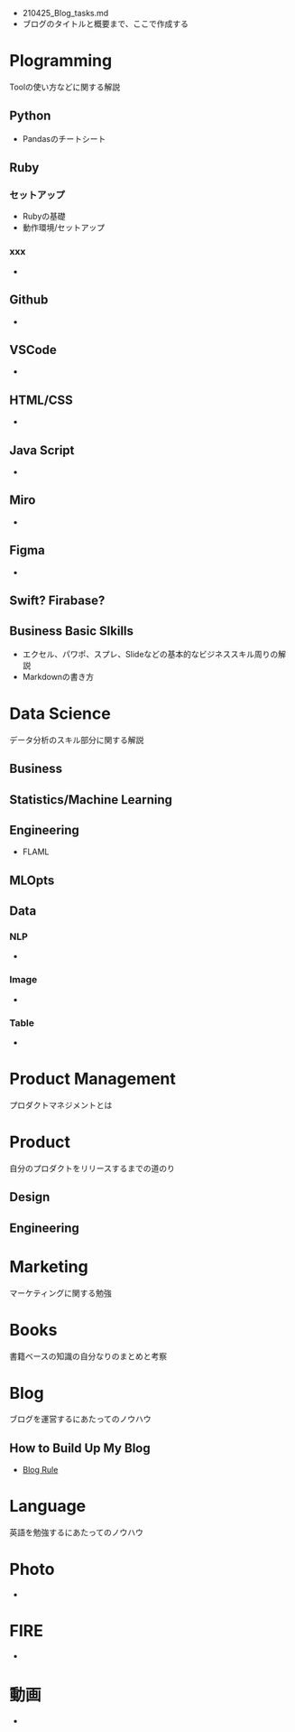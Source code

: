 - 210425_Blog_tasks.md
- ブログのタイトルと概要まで、ここで作成する


<!-- @import "[TOC]" {cmd="toc" depthFrom=1 depthTo=6 orderedList=false} -->


# Plogramming
Toolの使い方などに関する解説
## Python
- Pandasのチートシート

## Ruby
### セットアップ
- Rubyの基礎
- 動作環境/セットアップ
### xxx
- 

## Github
- 

## VSCode
- 

## HTML/CSS
- 

## Java Script
- 

## Miro
- 

## Figma
- 

## Swift? Firabase? 

## Business Basic Slkills
- エクセル、パワポ、スプレ、Slideなどの基本的なビジネススキル周りの解説
- Markdownの書き方




# Data Science
データ分析のスキル部分に関する解説
## Business

## Statistics/Machine Learning

## Engineering
- FLAML

## MLOpts

## Data
### NLP
- 

### Image
- 

### Table
- 



# Product Management
プロダクトマネジメントとは

# Product
自分のプロダクトをリリースするまでの道のり

## Design

## Engineering

# Marketing 
マーケティングに関する勉強

# Books
書籍ベースの知識の自分なりのまとめと考察

# Blog
ブログを運営するにあたってのノウハウ

## How to Build Up My Blog
- [Blog Rule](/Blog/210425_Blog_Rule.md)

# Language
英語を勉強するにあたってのノウハウ




# Photo
- 

# FIRE
- 


# 動画
-  



